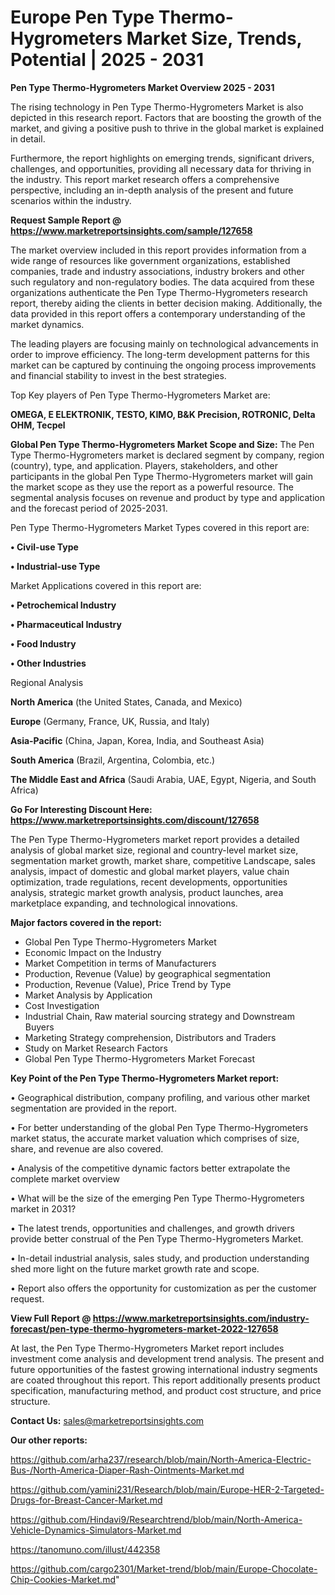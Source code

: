# Europe Pen Type Thermo-Hygrometers Market Size, Trends, Potential | 2025 - 2031

<Strong> Pen Type Thermo-Hygrometers Market Overview 2025 - 2031</strong>

The rising technology in Pen Type Thermo-Hygrometers Market is also depicted in this research report. Factors that are boosting the growth of the market, and giving a positive push to thrive in the global market is explained in detail.

Furthermore, the report highlights on emerging trends, significant drivers, challenges, and opportunities, providing all necessary data for thriving in the industry. This report market research offers a comprehensive perspective, including an in-depth analysis of the present and future scenarios within the industry.

<strong>Request Sample Report @ <a href=https://www.marketreportsinsights.com/sample/127658>https://www.marketreportsinsights.com/sample/127658</a></strong>

The market overview included in this report provides information from a wide range of resources like government organizations, established companies, trade and industry associations, industry brokers and other such regulatory and non-regulatory bodies. The data acquired from these organizations authenticate the Pen Type Thermo-Hygrometers research report, thereby aiding the clients in better decision making. Additionally, the data provided in this report offers a contemporary understanding of the market dynamics.

The leading players are focusing mainly on technological advancements in order to improve efficiency. The long-term development patterns for this market can be captured by continuing the ongoing process improvements and financial stability to invest in the best strategies.

Top Key players of Pen Type Thermo-Hygrometers Market are:

<strong>OMEGA, E ELEKTRONIK, TESTO, KIMO, B&K Precision, ROTRONIC, Delta OHM, Tecpel</strong>

<strong><b>Global Pen Type Thermo-Hygrometers Market Scope and Size:</b></strong>
The Pen Type Thermo-Hygrometers market is declared segment by company, region (country), type, and application. Players, stakeholders, and other participants in the global Pen Type Thermo-Hygrometers market will gain the market scope as they use the report as a powerful resource. The segmental analysis focuses on revenue and product by type and application and the forecast period of 2025-2031.

Pen Type Thermo-Hygrometers Market Types covered in this report are:

<strong>• Civil-use Type

• Industrial-use Type</strong>

Market Applications covered in this report are:

<strong>• Petrochemical Industry

• Pharmaceutical Industry

• Food Industry

• Other Industries</strong> 

Regional Analysis

<strong>North America</strong> (the United States, Canada, and Mexico)

<strong>Europe</strong> (Germany, France, UK, Russia, and Italy)

<strong>Asia-Pacific</strong> (China, Japan, Korea, India, and Southeast Asia)

<strong>South America</strong> (Brazil, Argentina, Colombia, etc.)

<strong>The Middle East and Africa</strong> (Saudi Arabia, UAE, Egypt, Nigeria, and South Africa)

<strong>Go For Interesting Discount Here: <a href=https://www.marketreportsinsights.com/discount/127658>https://www.marketreportsinsights.com/discount/127658</a></strong>

The Pen Type Thermo-Hygrometers market report provides a detailed analysis of global market size, regional and country-level market size, segmentation market growth, market share, competitive Landscape, sales analysis, impact of domestic and global market players, value chain optimization, trade regulations, recent developments, opportunities analysis, strategic market growth analysis, product launches, area marketplace expanding, and technological innovations.

<strong><b>Major factors covered in the report:</b></strong>
<ul>
  <li>Global Pen Type Thermo-Hygrometers Market </li>
  <li>Economic Impact on the Industry</li>
  <li>Market Competition in terms of Manufacturers</li>
  <li>Production, Revenue (Value) by geographical segmentation</li>
  <li>Production, Revenue (Value), Price Trend by Type</li>
  <li>Market Analysis by Application</li>
  <li>Cost Investigation</li>
  <li>Industrial Chain, Raw material sourcing strategy and Downstream Buyers</li>
  <li>Marketing Strategy comprehension, Distributors and Traders</li>
  <li>Study on Market Research Factors</li>
  <li>Global Pen Type Thermo-Hygrometers Market Forecast</li>
</ul>

<strong><b>Key Point of the Pen Type Thermo-Hygrometers Market report:</b></strong>

• Geographical distribution, company profiling, and various other market segmentation are provided in the report.

• For better understanding of the global Pen Type Thermo-Hygrometers market status, the accurate market valuation which comprises of size, share, and revenue are also covered.

• Analysis of the competitive dynamic factors better extrapolate the complete market overview

• What will be the size of the emerging Pen Type Thermo-Hygrometers market in 2031?

• The latest trends, opportunities and challenges, and growth drivers provide better construal of the Pen Type Thermo-Hygrometers Market.

• In-detail industrial analysis, sales study, and production understanding shed more light on the future market growth rate and scope.

• Report also offers the opportunity for customization as per the customer request.

<strong><b>View Full Report @ <a href=https://www.marketreportsinsights.com/industry-forecast/pen-type-thermo-hygrometers-market-2022-127658>https://www.marketreportsinsights.com/industry-forecast/pen-type-thermo-hygrometers-market-2022-127658</a></b></strong>


At last, the Pen Type Thermo-Hygrometers Market report includes investment come analysis and development trend analysis. The present and future opportunities of the fastest growing international industry segments are coated throughout this report. This report additionally presents product specification, manufacturing method, and product cost structure, and price structure.

<strong>Contact Us:</strong>
sales@marketreportsinsights.com

<strong>Our other reports:</strong>

<a href=https://github.com/arha237/research/blob/main/North-America-Electric-Bus-/North-America-Diaper-Rash-Ointments-Market.md>https://github.com/arha237/research/blob/main/North-America-Electric-Bus-/North-America-Diaper-Rash-Ointments-Market.md</a>

<a href=https://github.com/yamini231/Research/blob/main/Europe-HER-2-Targeted-Drugs-for-Breast-Cancer-Market.md>https://github.com/yamini231/Research/blob/main/Europe-HER-2-Targeted-Drugs-for-Breast-Cancer-Market.md</a>

<a href=https://github.com/Hindavi9/Researchtrend/blob/main/North-America-Vehicle-Dynamics-Simulators-Market.md>https://github.com/Hindavi9/Researchtrend/blob/main/North-America-Vehicle-Dynamics-Simulators-Market.md</a>

<a href=https://tanomuno.com/illust/442358>https://tanomuno.com/illust/442358</a>

<a href=https://github.com/cargo2301/Market-trend/blob/main/Europe-Chocolate-Chip-Cookies-Market.md>https://github.com/cargo2301/Market-trend/blob/main/Europe-Chocolate-Chip-Cookies-Market.md</a>"
